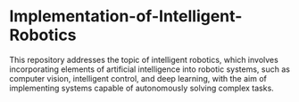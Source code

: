 # Implementation-of-Intelligent-Robotics
This repository addresses the topic of intelligent robotics, which involves incorporating elements of artificial intelligence into robotic systems, such as computer vision, intelligent control, and deep learning, with the aim of implementing systems capable of autonomously solving complex tasks.
